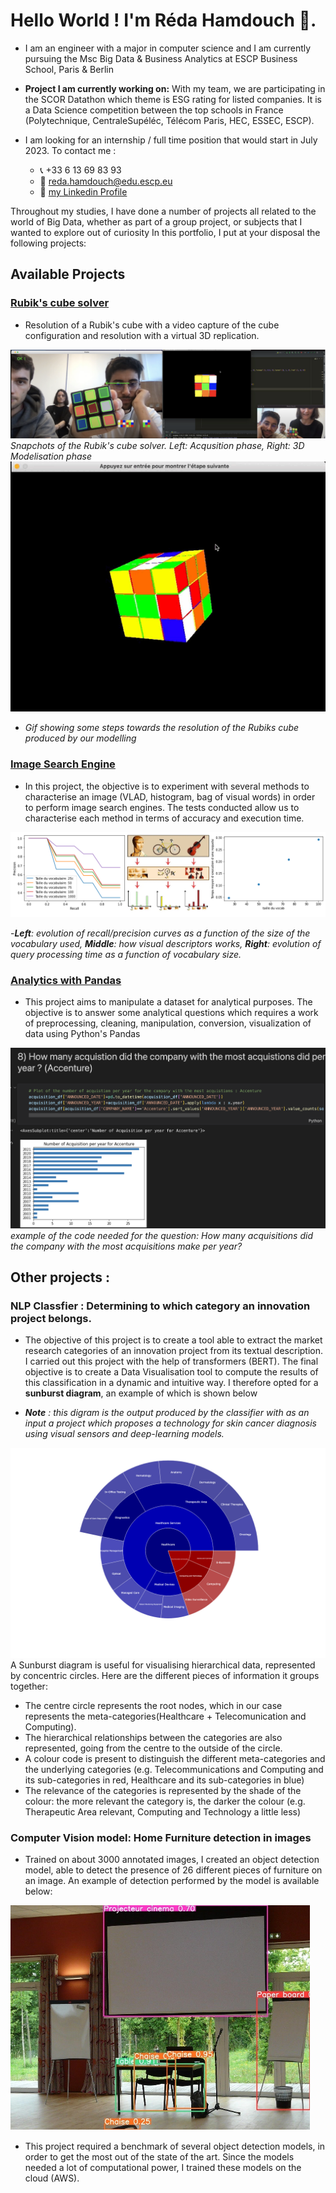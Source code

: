 # Hello World ! I'm Réda Hamdouch 👋.

- I am an engineer with a major in computer science and I am currently pursuing the Msc Big Data & Business Analytics at ESCP Business School, Paris & Berlin
- **Project I am currently working on:** With my team, we are participating in the SCOR Datathon which theme is ESG rating for listed companies. It is a Data Science competition between the top schools in France (Polytechnique, CentraleSupéléc, Télécom Paris, HEC, ESSEC, ESCP).
- I am looking for an internship / full time position that would start in July 2023. To contact me : 

    - 📞 +33 6 13 69 83 93
    - 📧  reda.hamdouch@edu.escp.eu
    - 👥 [my Linkedin Profile](www.linkedin.com/in/redahamdouch/)

Throughout my studies, I have done a number of projects all related to the world of Big Data, whether as part of a group project, or subjects that I wanted to explore out of curiosity
In this portfolio, I put at your disposal the following projects:   

## Available Projects
### [Rubik's cube solver](https://github.com/redahamdouch/Rubiks_solver)

- Resolution of a Rubik's cube with a video capture of the cube configuration and resolution with a virtual 3D replication.

![Snapchots of the Rubik's cube solver](imgs/rubik.png)
*Snapchots of the Rubik's cube solver. Left: Acqusition phase, Right: 3D Modelisation phase*
![Rubik's cuve solver](imgs/solving2.gif)

- *Gif showing some steps towards the resolution of the Rubiks cube produced by our modelling*

### [Image Search Engine](https://github.com/redahamdouch/image_search_engine)
- In this project, the objective is to experiment with several methods to characterise an image (VLAD, histogram, bag of visual words) in order to perform image search engines. The tests conducted allow us to characterise each method in terms of accuracy and execution time.

![image-engine](imgs/image-engine.png)

-***Left**: evolution of recall/precision curves as a function of the size of the vocabulary used, **Middle**: how visual descriptors works, **Right**: evolution of query processing time as a function of vocabulary size.* 

### [Analytics with Pandas](https://github.com/redahamdouch/Analytics_pandas)
- This project aims to manipulate a dataset for analytical purposes. The objective is to answer some analytical questions which requires a work of preprocessing, cleaning, manipulation, conversion, visualization of data using Python's Pandas

![example of analytics](imgs/analytics.png)
*example of the code needed for the question: How many acquisitions did the company with the most acquisitions make per year?*

## Other projects : 

### NLP Classfier : Determining to which category an innovation project belongs.

- The objective of this project is to create a tool able to extract the market research categories of an innovation project from its textual description. I carried out this project with the help of transformers (BERT). The final objective is to create a Data Visualisation tool to compute the results of this classification in a dynamic and intuitive way. I therefore opted for a **sunburst diagram**, an example of which is shown below 

- ***Note** : this digram is the output produced by the classifier with as an input a project  which proposes a technology for skin cancer diagnosis using visual sensors and deep-learning models.*

![sunburst](imgs/sunburst.png)
A Sunburst diagram is useful for visualising hierarchical data, represented by concentric circles. Here are the different pieces of information it groups together:
- The centre circle represents the root nodes, which in our case represents the meta-categories(Healthcare + Telecomunication and Computing).
- The hierarchical relationships between the categories are also represented, going from the centre to the outside of the circle.
- A colour code is present to distinguish the different meta-categories and the underlying categories (e.g. Telecommunications and Computing and its sub-categories in red, Healthcare and its sub-categories in blue)
- The relevance of the categories is represented by the shade of the colour: the more relevant the category is, the darker the colour (e.g. Therapeutic Area relevant, Computing and Technology a little less)


### Computer Vision model: Home Furniture detection in images

- Trained on about 3000 annotated images, I created an object detection model, able to detect the presence of 26 different pieces of furniture on an image. An example of detection performed by the model is available below: 

![detection](imgs/detection.png)

- This project required a benchmark of several object detection models, in order to get the most out of the state of the art. Since the models needed a lot of computational power, I trained these models on the cloud (AWS).

